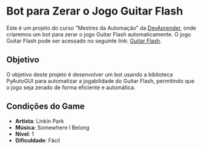 # Bot para Zerar o Jogo Guitar Flash

Este é um projeto do curso "Mestres da Automação" da [DevAprender](https://devaprender.com/), onde criaremos um bot para zerar o jogo Guitar Flash automaticamente. O jogo Guitar Flash pode ser acessado no seguinte link: [Guitar Flash](https://guitarflash.com/?lg=pt&_gl=1*nx89cm*_ga*MTgyNjczODM2NS4xNzA3ODY2OTcz*_ga_37GXT4VGQK*MTcwODAzODE2Mi4yLjEuMTcwODAzODM3Ny4wLjAuMA).

## Objetivo

O objetivo deste projeto é desenvolver um bot usando a biblioteca PyAutoGUI para automatizar a jogabilidade do Guitar Flash, permitindo que o jogo seja zerado de forma eficiente e automática.

## Condições do Game

- **Artista**: Linkin Park
- **Música**: Somewhere I Belong
- **Nível**: 1
- **Dificuldade**: Fácil